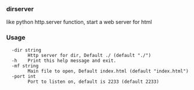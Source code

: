 ### dirserver
like python http.server function, start a web server for html

### Usage
```
  -dir string
        Http server for dir, Default ./ (default "./")
  -h    Print this help message and exit.
  -mf string
        Main file to open, Default index.html (default "index.html")
  -port int
        Port to listen on, default is 2233 (default 2233)
```